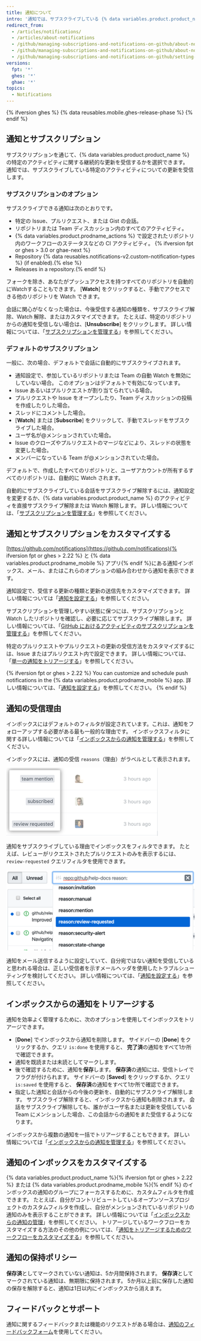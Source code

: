 ```yaml
---
title: 通知について
intro: '通知では、サブスクライブしている {% data variables.product.product_name %} のアクティビティに関する最新情報をお知らせします。 通知インボックスを使用して、更新をカスタマイズ、トリアージ、および管理できます。'
redirect_from:
  - /articles/notifications/
  - /articles/about-notifications
  - /github/managing-subscriptions-and-notifications-on-github/about-notifications-beta
  - /github/managing-subscriptions-and-notifications-on-github/about-notifications
  - /github/managing-subscriptions-and-notifications-on-github/setting-up-notifications/about-notifications
versions:
  fpt: '*'
  ghes: '*'
  ghae: '*'
topics:
  - Notifications
---
```


{% ifversion ghes %}
{% data reusables.mobile.ghes-release-phase %}
{% endif %}

## 通知とサブスクリプション

サブスクリプションを通じて、{% data variables.product.product_name %} の特定のアクティビティに関する継続的な更新を受信するかを選択できます。 通知では、サブスクライブしている特定のアクティビティについての更新を受信します。

### サブスクリプションのオプション

サブスクライブできる通知は次のとおりです。
- 特定の Issue、プルリクエスト、または Gist の会話。
- リポジトリまたは Team ディスカッション内のすべてのアクティビティ。
- {% data variables.product.prodname_actions %} で設定されたリポジトリ内のワークフローのステータスなどの CI アクティビティ。 {% ifversion fpt or ghes > 3.0 or ghae-next %}
- Repository {% data reusables.notifications-v2.custom-notification-types %} (if enabled).{% else %}
- Releases in a repository.{% endif %}

フォークを除き、あなたがプッシュアクセスを持つすべてのリポジトリを自動的にWatchすることもできます。 [**Watch**] をクリックすると、手動でアクセスできる他のリポジトリを Watch できます。

会話に関心がなくなった場合は、今後受信する通知の種類を、サブスクライブ解除、Watch 解除、またはカスタマイズできます。 たとえば、特定のリポジトリからの通知を受信しない場合は、[**Unsubscribe**] をクリックします。 詳しい情報については、「[サブスクリプションを管理する](/github/managing-subscriptions-and-notifications-on-github/managing-your-subscriptions)」を参照してください。

### デフォルトのサブスクリプション

一般に、次の場合、デフォルトで会話に自動的にサブスクライブされます。
- 通知設定で、参加しているリポジトリまたは Team の自動 Watch を無効にしていない場合。 このオプションはデフォルトで有効になっています。
- Issue あるいはプルリクエストが割り当てられている場合。
- プルリクエストや Issue をオープンしたり、Team ディスカッションの投稿を作成したりした場合。
- スレッドにコメントした場合。
- [**Watch**] または [**Subscribe**] をクリックして、手動でスレッドをサブスクライブした場合。
- ユーザ名が@メンションされていた場合。
- Issue のクローズやプルリクエストのマージなどにより、スレッドの状態を変更した場合。
- メンバーになっている Team が@メンションされていた場合。

デフォルトで、作成したすべてのリポジトリと、ユーザアカウントが所有するすべてのリポジトリは、自動的に Watch されます。

自動的にサブスクライブしている会話をサブスクライブ解除するには、通知設定を変更するか、{% data variables.product.product_name %} のアクティビティを直接サブスクライブ解除または Watch 解除します。 詳しい情報については、「[サブスクリプションを管理する](/github/managing-subscriptions-and-notifications-on-github/managing-your-subscriptions)」を参照してください。

## 通知とサブスクリプションをカスタマイズする

[https://github.com/notifications](https://github.com/notifications){% ifversion fpt or ghes > 2.22 %} と {% data variables.product.prodname_mobile %} アプリ{% endif %}にある通知インボックス、メール、またはこれらのオプションの組み合わせから通知を表示できます。

通知設定で、受信する更新の種類と更新の送信先をカスタマイズできます。 詳しい情報については「[通知を設定する](/github/managing-subscriptions-and-notifications-on-github/configuring-notifications)」を参照してください。

サブスクリプションを管理しやすい状態に保つには、サブスクリプションと Watch したリポジトリを確認し、必要に応じてサブスクライブ解除します。 詳しい情報については、「[GitHub におけるアクティビティのサブスクリプションを管理する](/github/managing-subscriptions-and-notifications-on-github/managing-subscriptions-for-activity-on-github)」を参照してください。

特定のプルリクエストやプルリクエストの更新の受信方法をカスタマイズするには、Issue またはプルリクエスト内で設定できます。 詳しい情報については、「[単一の通知をトリアージする](/github/managing-subscriptions-and-notifications-on-github/triaging-a-single-notification#customizing-when-to-receive-future-updates-for-an-issue-or-pull-request)」を参照してください。

{% ifversion fpt or ghes > 2.22 %}
You can customize and schedule push notifications in the {% data variables.product.prodname_mobile %} app. 詳しい情報については、「[通知を設定する](/github/managing-subscriptions-and-notifications-on-github/configuring-notifications#managing-your-notification-settings-with-github-for-mobile)」を参照してください。
{% endif %}

## 通知の受信理由

インボックスにはデフォルトのフィルタが設定されています。これは、通知をフォローアップする必要がある最も一般的な理由です。 インボックスフィルタに関する詳しい情報については「[インボックスからの通知を管理する](/github/managing-subscriptions-and-notifications-on-github/managing-notifications-from-your-inbox#default-notification-filters)」を参照してください。

インボックスには、通知の受信 `reasons`（理由）がラベルとして表示されます。

![インボックスの理由ラベル](/assets/images/help/notifications-v2/reasons-as-labels-in-inbox.png)

通知をサブスクライブしている理由でインボックスをフィルタできます。 たとえば、レビューがリクエストされたプルリクエストのみを表示するには、`review-requested` クエリフィルタを使用できます。

![レビューをリクエストした理由で通知をフィルタ](/assets/images/help/notifications-v2/review-requested-reason.png)

通知をメール送信するように設定していて、自分宛ではない通知を受信していると思われる場合は、正しい受信者を示すメールヘッダを使用したトラブルシューティングを検討してください。 詳しい情報については、「[通知を設定する](/github/managing-subscriptions-and-notifications-on-github/configuring-notifications#filtering-email-notifications)」を参照してください。

## インボックスからの通知をトリアージする

通知を効率よく管理するために、次のオプションを使用してインボックスをトリアージできます。
- [**Done**] でインボックスから通知を削除します。 サイドバーの [**Done**] をクリックするか、クエリ `is:done` を使用すると、 **完了済**の通知をすべて1か所で確認できます。
- 通知を既読または未読としてマークします。
- 後で確認するために、通知を**保存**します。 **保存済**の通知には、受信トレイでフラグが付けられます。 サイドバーの [**Saved**] をクリックするか、クエリ `is:saved` を使用すると、 **保存済**の通知をすべて1か所で確認できます。
- 指定した通知と会話からの今後の更新を、自動的にサブスクライブ解除します。 サブスクライブ解除すると、インボックスから通知も削除されます。 会話をサブスクライブ解除しても、誰かがユーザ名または更新を受信している Team にメンションした場合、この会話からの通知をまた受信するようになります。

インボックスから複数の通知を一括でトリアージすることもできます。 詳しい情報については「[インボックスからの通知を管理する](/github/managing-subscriptions-and-notifications-on-github/managing-notifications-from-your-inbox#triaging-multiple-notifications-at-the-same-time)」を参照してください。

## 通知のインボックスをカスタマイズする

{% data variables.product.product_name %}{% ifversion fpt or ghes > 2.22 %} または {% data variables.product.prodname_mobile %}{% endif %} のインボックスの通知のグループにフォーカスするために、カスタムフィルタを作成できます。 たとえば、自分がコントリビュートしているオープンソースプロジェクトのカスタムフィルタを作成し、自分がメンションされているリポジトリの通知のみを表示することができます。 詳しい情報については「[インボックスからの通知の管理](/github/managing-subscriptions-and-notifications-on-github/managing-notifications-from-your-inbox)」を参照してください。 トリアージしているワークフローをカスタマイズする方法のその他の例については、「[通知をトリアージするためのワークフローをカスタマイズする](/github/managing-subscriptions-and-notifications-on-github/customizing-a-workflow-for-triaging-your-notifications)」を参照してください。

## 通知の保持ポリシー

**保存済**としてマークされていない通知は、5か月間保持されます。 **保存済**としてマークされている通知は、無期限に保持されます。 5か月以上前に保存した通知の保存を解除すると、通知は1日以内にインボックスから消えます。

## フィードバックとサポート

通知に関するフィードバックまたは機能のリクエストがある場合は、[通知のフィードバックフォーム](https://support.github.com/contact/feedback?contact%5Bcategory%5D=notifications&contact%5Bsubject%5D=Product+feedback)を使用してください。
